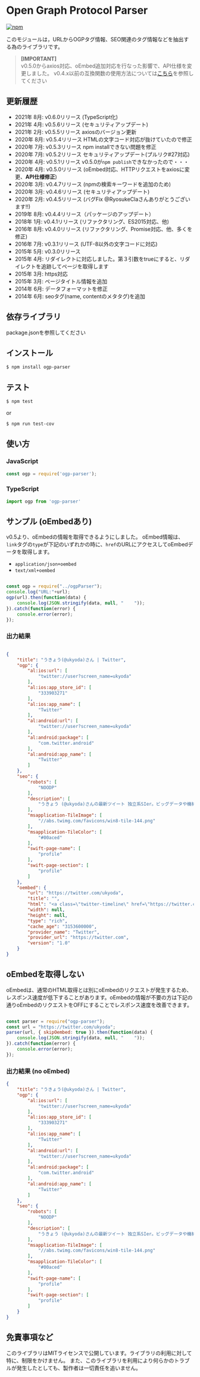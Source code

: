 # Open Graph Protocol Parser

[![npm][npm]][npm-url]

このモジュールは，URLからOGPタグ情報、SEO関連のタグ情報などを抽出する為のライブラリです。
> **[IMPORTANT]**  
> v0.5.0からaxios対応、oEmbed追加対応を行なった影響で、API仕様を変更しました。
> v0.4.x以前の互換関数の使用方法については[こちら](docs/old-version.md)を参照してください

## 更新履歴

* 2021年 8月: v0.6.0リリース (TypeScript化)
* 2021年 4月: v0.5.6リリース (セキュリティアップデート)
* 2021年 2月: v0.5.5リリース axiosのバージョン更新
* 2020年 8月: v0.5.4リリース HTMLの文字コード対応が抜けていたので修正
* 2020年 7月: v0.5.3リリース npm installできない問題を修正
* 2020年 7月: v0.5.2リリース セキュリティアップデート(プルリク#27対応)
* 2020年 4月: v0.5.1リリース v0.5.0が`npm publish`できなかったので・・・
* 2020年 4月: v0.5.0リリース (oEmbed対応、HTTPリクエストをaxiosに変更、**API仕様修正**)
* 2020年 3月: v0.4.7リリース (npmの検索キーワードを追加のため)
* 2020年 3月: v0.4.6リリース (セキュリティアップデート)
* 2020年 2月: v0.4.5リリース (バグFix @RyosukeClaさんありがとうございます!!)
* 2019年 8月: v0.4.4リリース（パッケージのアップデート）
* 2018年 1月: v0.4.1リリース (リファクタリング、ES2015対応、他)
* 2016年 8月: v0.4.0リリース (リファクタリング、Promise対応、他、多くを修正)
* 2016年 7月: v0.3.1リリース (UTF-8以外の文字コードに対応)
* 2015年 5月: v0.3.0リリース
* 2015年 4月: リダイレクトに対応しました。第３引数をtrueにすると、リダイレクトを追跡してページを取得します
* 2015年 3月: https対応
* 2015年 3月: ページタイトル情報を追加
* 2014年 6月: データフォーマットを修正
* 2014年 6月: seoタグ(name, contentのメタタグ)を追加


## 依存ライブラリ

package.jsonを参照してください

## インストール

```bash
$ npm install ogp-parser
```

## テスト

```bash
$ npm test
```

or 

```bash
$ npm run test-cov
```

## 使い方

### JavaScript

```javascript
const ogp = require('ogp-parser');
```

### TypeScript

```typescript
import ogp from 'ogp-parser'
```

## サンプル (oEmbedあり)

v0.5より、oEmbedの情報を取得できるようにしました。
oEmbed情報は、`link`タグの`type`が下記のいずれかの時に、`href`のURLにアクセスしてoEmbedデータを取得します。

* `application/json+oembed`
* `text/xml+oembed`

```javascript

const ogp = require("../ogpParser");
console.log("URL:"+url);
ogp(url).then(function(data) {
    console.log(JSON.stringify(data, null, "    "));
}).catch(function(error) {
    console.error(error);
});

```

### 出力結果

```json

{
    "title": "うきょう(@ukyoda)さん | Twitter",
    "ogp": {
        "al:ios:url": [
            "twitter://user?screen_name=ukyoda"
        ],
        "al:ios:app_store_id": [
            "333903271"
        ],
        "al:ios:app_name": [
            "Twitter"
        ],
        "al:android:url": [
            "twitter://user?screen_name=ukyoda"
        ],
        "al:android:package": [
            "com.twitter.android"
        ],
        "al:android:app_name": [
            "Twitter"
        ]
    },
    "seo": {
        "robots": [
            "NOODP"
        ],
        "description": [
            "うきょう (@ukyoda)さんの最新ツイート 独立系SIer。ビッグデータや機械学習を使ったシステム開発によく携わっています。 最近はPythonが多いですが、JavascriptとかPHPとかJavaとかC/C++での開発もやってます。 https://t.co/y8iW4rQ7lD ザクソン村"
        ],
        "msapplication-TileImage": [
            "//abs.twimg.com/favicons/win8-tile-144.png"
        ],
        "msapplication-TileColor": [
            "#00aced"
        ],
        "swift-page-name": [
            "profile"
        ],
        "swift-page-section": [
            "profile"
        ]
    },
    "oembed": {
        "url": "https://twitter.com/ukyoda",
        "title": "",
        "html": "<a class=\"twitter-timeline\" href=\"https://twitter.com/ukyoda?ref_src=twsrc%5Etfw\">Tweets by ukyoda</a>\n<script async src=\"https://platform.twitter.com/widgets.js\" charset=\"utf-8\"></script>\n",
        "width": null,
        "height": null,
        "type": "rich",
        "cache_age": "3153600000",
        "provider_name": "Twitter",
        "provider_url": "https://twitter.com",
        "version": "1.0"
    }
}

```

## oEmbedを取得しない

oEmbedは、通常のHTML取得とは別にoEmbedのリクエストが発生するため、
レスポンス速度が低下することがあります。oEmbedの情報が不要の方は下記の通りoEmbedのリクエストをOFFにすることでレスポンス速度を改善できます。

```javascript

const parser = require("ogp-parser");
const url = "https://twitter.com/ukyoda";
parser(url, { skipOembed: true }).then(function(data) {
    console.log(JSON.stringify(data, null, "    "));
}).catch(function(error) {
    console.error(error);
});

```

### 出力結果 (no oEmbed)

```json
{
    "title": "うきょう(@ukyoda)さん | Twitter",
    "ogp": {
        "al:ios:url": [
            "twitter://user?screen_name=ukyoda"
        ],
        "al:ios:app_store_id": [
            "333903271"
        ],
        "al:ios:app_name": [
            "Twitter"
        ],
        "al:android:url": [
            "twitter://user?screen_name=ukyoda"
        ],
        "al:android:package": [
            "com.twitter.android"
        ],
        "al:android:app_name": [
            "Twitter"
        ]
    },
    "seo": {
        "robots": [
            "NOODP"
        ],
        "description": [
            "うきょう (@ukyoda)さんの最新ツイート 独立系SIer。ビッグデータや機械学習を使ったシステム開発によく携わっています。 最近はPythonが多いですが、JavascriptとかPHPとかJavaとかC/C++での開発もやってます。 https://t.co/y8iW4rQ7lD ザクソン村"
        ],
        "msapplication-TileImage": [
            "//abs.twimg.com/favicons/win8-tile-144.png"
        ],
        "msapplication-TileColor": [
            "#00aced"
        ],
        "swift-page-name": [
            "profile"
        ],
        "swift-page-section": [
            "profile"
        ]
    }
}

```

## 免責事項など

このライブラリはMITライセンスで公開しています。ライブラリの利用に対して特に、制限をかけません。
また、このライブラリを利用により何らかのトラブルが発生したとしても、製作者は一切責任を追いません。

[npm]: https://img.shields.io/npm/v/ogp-parser
[npm-url]: https://www.npmjs.com/package/ogp-parser
